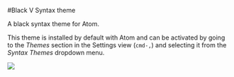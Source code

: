 #Black V Syntax theme

A black syntax theme for Atom.

This theme is installed by default with Atom and can be activated by going to
the _Themes_ section in the Settings view (`cmd-,`) and selecting it from the
_Syntax Themes_ dropdown menu.

![](https://raw.github.com/vycb/black-v-syntax/snapshot1.png)
